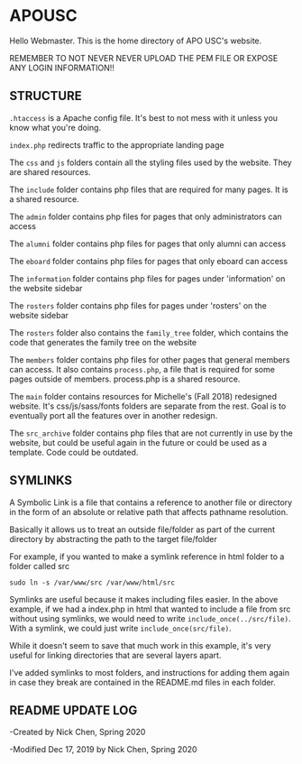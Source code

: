 # APOUSC
Hello Webmaster. This is the home directory of APO USC's website.

REMEMBER TO NOT NEVER NEVER UPLOAD THE PEM FILE OR EXPOSE ANY LOGIN INFORMATION!!

## STRUCTURE
```.htaccess``` is a Apache config file. It's best to not mess with it unless you know what you're doing.

```index.php``` redirects traffic to the appropriate landing page

The ```css``` and ```js``` folders contain all the styling files used by the website. They are shared resources.

The ```include``` folder contains php files that are required for many pages. It is a shared resource.

The ```admin``` folder contains php files for pages that only administrators can access

The ```alumni``` folder contains php files for pages that only alumni can access

The ```eboard``` folder contains php files for pages that only eboard can access

The ```information``` folder contains php files for pages under 'information' on the website sidebar

The ```rosters``` folder contains php files for pages under 'rosters' on the website sidebar

The ```rosters``` folder also contains the ```family_tree``` folder, which contains the code that generates the family tree on the website

The ```members``` folder contains php files for other pages that general members can access. It also contains ```process.php```, a file that is required for some pages outside of members. process.php is a shared resource.

The ```main``` folder contains resources for Michelle's (Fall 2018) redesigned website. It's css/js/sass/fonts folders are separate from the rest. Goal is to eventually port all the features over in another redesign.

The ```src_archive``` folder contains php files that are not currently in use by the website, but could be useful again in the future or could be used as a template. Code could be outdated.

## SYMLINKS
A Symbolic Link is a file that contains a reference to another file or directory in the form of an absolute or relative path that affects pathname resolution.

Basically it allows us to treat an outside file/folder as part of the current directory by abstracting the path to the target file/folder

For example, if you wanted to make a symlink reference in html folder to a folder called src

```sudo ln -s /var/www/src /var/www/html/src```

Symlinks are useful because it makes including files easier. In the above example, if we had a index.php in html that wanted to include a file from src without using symlinks, we would need to write ```include_once(../src/file)```. With a symlink, we could just write ```include_once(src/file)```.

While it doesn't seem to save that much work in this example, it's very useful for linking directories that are several layers apart. 

I've added symlinks to most folders, and instructions for adding them again in case they break are contained in the README.md files in each folder.

## README UPDATE LOG
-Created by Nick Chen, Spring 2020

-Modified Dec 17, 2019 by Nick Chen, Spring 2020

